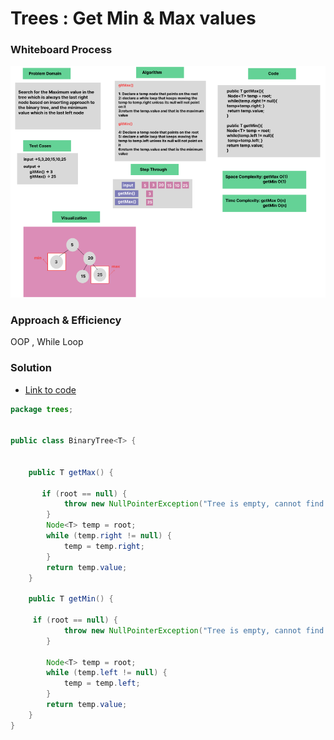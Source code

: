 # Trees : Get Min & Max values


### Whiteboard Process
![img_1.png](img_1.png)

### Approach & Efficiency
OOP , While Loop

### Solution

- [Link to code ](/Trees/app/src/main/java/trees/App.java)

```java
package trees;


public class BinaryTree<T> {
    

    public T getMax() {

       if (root == null) {
            throw new NullPointerException("Tree is empty, cannot find maximum.");
        }
        Node<T> temp = root;
        while (temp.right != null) {
            temp = temp.right;
        }
        return temp.value;
    }

    public T getMin() {

     if (root == null) {
            throw new NullPointerException("Tree is empty, cannot find minimum.");
        }

        Node<T> temp = root;
        while (temp.left != null) {
            temp = temp.left;
        }
        return temp.value;
    }
}
```
